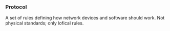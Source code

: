 ### Protocol
A set of rules defining how network devices and software should work.
Not physical standards; only lofical rules.